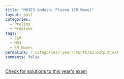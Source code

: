 ```yaml
---
title: "M03E3 &ndash; Plasma (EM Wave)"
layout: post
categories:
  - Prelims
  - Problems
tags:
  - E&M
  - M03
  - EM Waves
permalink: /:categories/:year/:month/E3:output_ext
comments: false
---
```

<object data="2003M3E.pdf" type="application/pdf" width="100%" height="500"></object>
<div class="message"><a href='https://princetonprelim.com/prelim/11/'>Check for solutions to this year's exam</a></div>